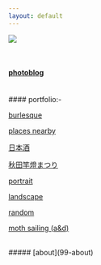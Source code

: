 ```yaml
---
layout: default
---
```

![](https://euklidean.github.io/images/hp1.jpg)

<BR>

#### [photoblog](01-recent)
<BR>
#### portfolio:-

[burlesque](02-burlesque)

[places nearby](03-places-nearby)

[日本酒](04-nihonshu)

[秋田竿燈まつり](05-kantou)

[portrait](06-portrait)

[landscape](07-landscape)

[random](08-random)

[moth sailing (a&d)](09-moth-sailing)

<BR>
##### [about](99-about)
<BR>

